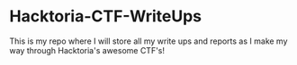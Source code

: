 # Hacktoria-CTF-WriteUps

This is my repo where I will store all my write ups and reports as I make my way through Hacktoria's awesome CTF's!
